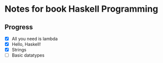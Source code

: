 # Notes for book Haskell Programming

## Progress

- [x] All you need is lambda
- [x] Hello, Haskell!
- [x] Strings
- [ ] Basic datatypes
